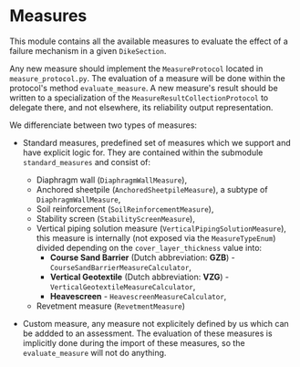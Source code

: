 # Measures

This module contains all the available measures to evaluate the effect of a failure mechanism in a given `DikeSection`.

Any new measure should implement the `MeasureProtocol` located in `measure_protocol.py`. The evaluation of a measure will be done within the protocol's method `evaluate_measure`. A new measure's result should be written to a specialization of the `MeasureResultCollectionProtocol` to delegate there, and not elsewhere, its reliability output representation.

We differenciate between two types of measures:

- Standard measures, predefined set of measures which we support and have explicit logic for. They are contained within the submodule `standard_measures` and consist of:
    - Diaphragm wall (`DiaphragmWallMeasure`),
    - Anchored sheetpile (`AnchoredSheetpileMeasure`), a subtype of `DiaphragmWallMeasure`,
    - Soil reinforcement (`SoilReinforcementMeasure`),
    - Stability screen (`StabilityScreenMeasure`),
    - Vertical piping solution measure (`VerticalPipingSolutionMeasure`), this measure is internally (not exposed via the `MeasureTypeEnum`) divided depending on the `cover_layer_thickness` value into:
        - __Course Sand Barrier__ (Dutch abbreviation: __GZB__) - `CourseSandBarrierMeasureCalculator`,
        - __Vertical Geotextile__ (Dutch abbreviation: __VZG__) - `VerticalGeotextileMeasureCalculator`,
        - __Heavescreen__ - `HeavescreenMeasureCalculator`,
    - Revetment measure (`RevetmentMeasure`)

- Custom measure, any measure not explicitely defined by us which can be addded to an assessment. The evaluation of these measures is implicitly done during the import of these measures, so the `evaluate_measure` will not do anything.